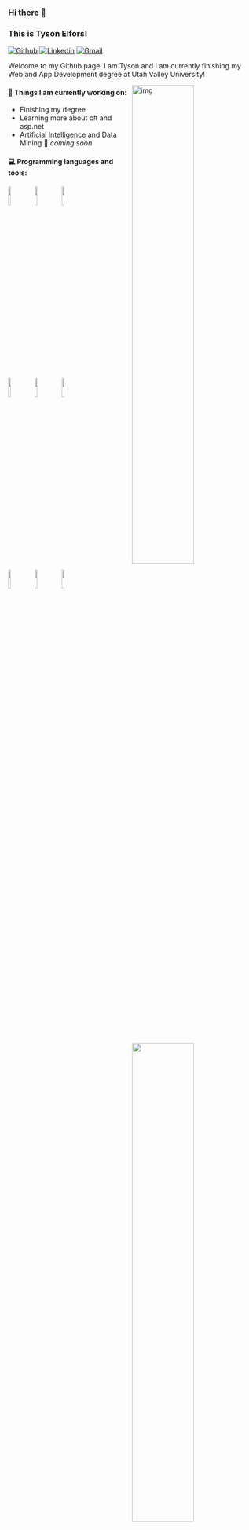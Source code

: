 ### Hi there 👋
### This is Tyson Elfors!

[![Github](https://img.shields.io/badge/-Github-000?style=flat&logo=Github&logoColor=white)](https://github.com/tyelf22)
[![Linkedin](https://img.shields.io/badge/-LinkedIn-blue?style=flat&logo=Linkedin&logoColor=white)](https://www.linkedin.com/in/tysonelfors)
[![Gmail](https://img.shields.io/badge/-Gmail-c14438?style=flat&logo=Gmail&logoColor=white)](mailto:tyelf22@hotmail.com)

Welcome to my Github page! I am Tyson and I am currently finishing my Web and App Development degree at Utah Valley University!  

<img align="right" alt="img" src="https://avatars3.githubusercontent.com/u/42258610?s=460&u=e976a48a2e1d1985b80b1737ce1db105a088d130&v=4" width="50%" height="auto" />


#### 🌱 Things I am currently working on: 
- Finishing my degree
- Learning more about c# and asp.net 
- Artificial Intelligence and Data Mining 🚀 *coming soon*


#### :computer: Programming languages and tools: 
<p>
	<img width="50%" align="right" src="https://github-readme-stats.vercel.app/api?username=tyelf22&show_icons=true&hide_border=true" />

<code><img width="10%" src="https://cdn.worldvectorlogo.com/logos/html5.svg"></code>
<code><img width="10%" src="https://cdn.worldvectorlogo.com/logos/css-3.svg"></code>
<code><img width="10%" src="https://cdn.worldvectorlogo.com/logos/vue-js-1.svg"></code>
<br />
<code><img width="10%" src="https://cdn.worldvectorlogo.com/logos/vuetify.svg"></code>
<code><img width="10%" src="https://cdn.worldvectorlogo.com/logos/mongodb.svg"></code>
<code><img width="10%" src="https://cdn.worldvectorlogo.com/logos/react.svg"></code>
<br />
<code><img width="10%" src="https://cdn.worldvectorlogo.com/logos/php-1.svg"></code>
<code><img width="10%" src="https://cdn.worldvectorlogo.com/logos/node-js-logo.svg"></code>
<code><img width="10%" src="https://cdn.worldvectorlogo.com/logos/c--4.svg"></code>
</p>

